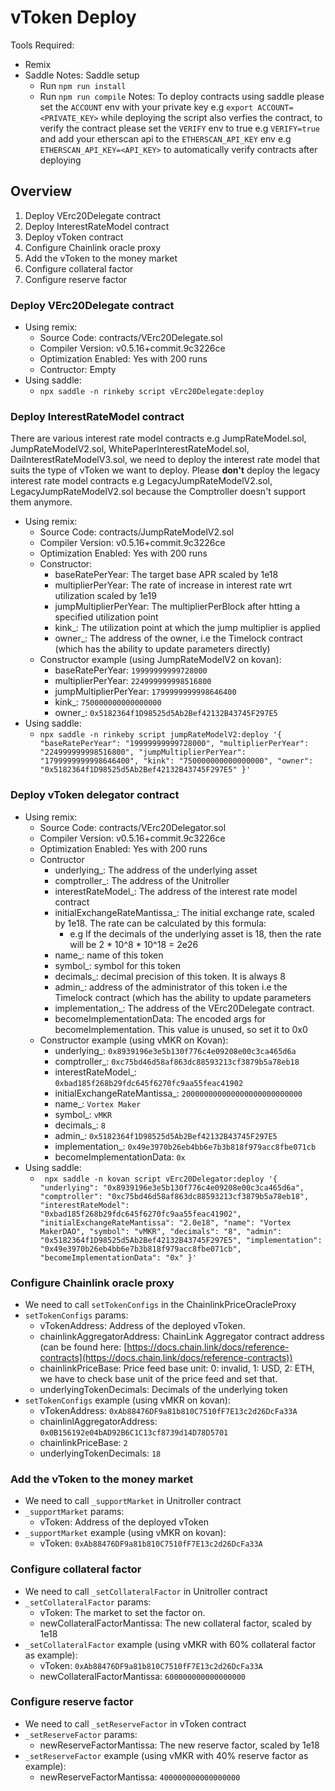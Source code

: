 # vToken Deploy
Tools Required:
- Remix
- Saddle
Notes:
Saddle setup
    - Run `npm run install`
    - Run `npm run compile`
Notes:
To deploy contracts using saddle please set the `ACCOUNT` env with your private key e.g `export ACCOUNT=<PRIVATE_KEY>`
while deploying the script also verfies the contract, to verify the contract please set the `VERIFY` env to true
e.g `VERIFY=true` and add your etherscan api to the `ETHERSCAN_API_KEY` env e.g `ETHERSCAN_API_KEY=<API_KEY>` to automatically
verify contracts after deploying

## Overview
1. Deploy VErc20Delegate contract
2. Deploy InterestRateModel contract
3. Deploy vToken contract
4. Configure Chainlink oracle proxy
5. Add the vToken to the money market
6. Configure collateral factor
7. Configure reserve factor

### Deploy VErc20Delegate contract
- Using remix:
    - Source Code: contracts/VErc20Delegate.sol
    - Compiler Version: v0.5.16+commit.9c3226ce
    - Optimization Enabled: Yes with 200 runs
    - Contructor: Empty
- Using saddle:
    - `npx saddle -n rinkeby script vErc20Delegate:deploy`

### Deploy InterestRateModel contract
There are various interest rate model contracts e.g JumpRateModel.sol, JumpRateModelV2.sol, 
WhitePaperInterestRateModel.sol, DaiInterestRateModelV3.sol, we need to deploy the interest rate model 
that suits the type of vToken we want to deploy. Please **don't** deploy the 
legacy interest rate model contracts e.g LegacyJumpRateModelV2.sol, LegacyJumpRateModelV2.sol because
the Comptroller doesn't support them anymore.
- Using remix:
    - Source Code: contracts/JumpRateModelV2.sol
    - Compiler Version: v0.5.16+commit.9c3226ce
    - Optimization Enabled: Yes with 200 runs
    - Constructor:
        - baseRatePerYear: The target base APR scaled by 1e18
        - multiplierPerYear: The rate of increase in interest rate wrt utilization scaled by 1e19
        - jumpMultiplierPerYear: The multiplierPerBlock after htting a specified utilization point
        - kink_: The utilization point at which the jump multiplier is applied
        - owner_: The address of the owner, i.e the Timelock contract (which has the ability to update parameters directly)
    - Constructor example (using JumpRateModelV2 on kovan):
        - baseRatePerYear: `19999999999728000`
        - multiplierPerYear: `224999999998516800`
        - jumpMultiplierPerYear: `1799999999998646400`
        - kink_: `750000000000000000`
        - owner_: `0x5182364f1D98525d5Ab2Bef42132B43745F297E5`
- Using saddle:
    - `npx saddle -n rinkeby script jumpRateModelV2:deploy '{
		"baseRatePerYear": "19999999999728000",
		"multiplierPerYear": "224999999998516800",
		"jumpMultiplierPerYear": "1799999999998646400",
		"kink": "750000000000000000",
		"owner": "0x5182364f1D98525d5Ab2Bef42132B43745F297E5"
	}'`

### Deploy vToken delegator contract
- Using remix:
    - Source Code: contracts/VErc20Delegator.sol
    - Compiler Version: v0.5.16+commit.9c3226ce
    - Optimization Enabled: Yes with 200 runs
    - Contructor
        - underlying_: The address of the underlying asset
        - comptroller_: The address of the Unitroller
        - interestRateModel_: The address of the interest rate model contract
        - initialExchangeRateMantissa_: The initial exchange rate, scaled by 1e18. The rate can be 
        calculated by this formula:
            - e.g If the decimals of the underlying asset is 18, then the rate will be 2 * 10^8 * 10^18 = 2e26
        - name_: name of this token
        - symbol_: symbol for this token
        - decimals_: decimal precision of this token. It is always 8
        - admin_: address of the administrator of this token i.e the Timelock 
        contract (which has the ability to update parameters 
        - implementation_: The address of the VErc20Delegate contract.
        - becomeImplementationData: The encoded args for becomeImplementation. This value is unused, 
        so set it to 0x0
    - Constructor example (using vMKR on Kovan):
        - underlying_: `0x8939196e3e5b130f776c4e09208e00c3ca465d6a`
        - comptroller_: `0xc75bd46d58af863dc88593213cf3879b5a78eb18`
        - interestRateModel_: `0xbad185f268b29fdc645f6270fc9aa55feac41902`
        - initialExchangeRateMantissa_: `200000000000000000000000000`
        - name_: `Vortex Maker`
        - symbol_: `vMKR`
        - decimals_: `8`
        - admin_: `0x5182364f1D98525d5Ab2Bef42132B43745F297E5`
        - implementation_: `0x49e3970b26eb4bb6e7b3b818f979acc8fbe071cb`
        - becomeImplementationData: `0x`
- Using saddle:
    - `
npx saddle -n kovan script vErc20Delegator:deploy '{                 
    "underlying": "0x8939196e3e5b130f776c4e09208e00c3ca465d6a",
    "comptroller": "0xc75bd46d58af863dc88593213cf3879b5a78eb18",
    "interestRateModel": "0xbad185f268b29fdc645f6270fc9aa55feac41902",
    "initialExchangeRateMantissa": "2.0e18",
    "name": "Vortex MakerDAO",
    "symbol": "vMKR",
    "decimals": "8",
    "admin": "0x5182364f1D98525d5Ab2Bef42132B43745F297E5",
    "implementation": "0x49e3970b26eb4bb6e7b3b818f979acc8fbe071cb",
    "becomeImplementationData": "0x"
}'`


### Configure Chainlink oracle proxy
- We need to call `setTokenConfigs` in the ChainlinkPriceOracleProxy
- `setTokenConfigs` params:
    - vTokenAddress: Address of the deployed vToken.
    - chainlinkAggregatorAddress: ChainLink Aggregator contract address (can be
    found here: [https://docs.chain.link/docs/reference-contracts](https://docs.chain.link/docs/reference-contracts))
    - chainlinkPriceBase: Price feed base unit: 0: invalid, 1: USD, 2: ETH, we have to check base unit of the price feed and set that.
    - underlyingTokenDecimals: Decimals of the underlying token
- `setTokenConfigs` example (using vMKR on kovan):
    - vTokenAddress: `0xAb88476DF9a81b810C7510fF7E13c2d26DcFa33A`
    - chainlinlAggregatorAddress: `0x0B156192e04bAD92B6C1C13cf8739d14D78D5701`
    - chainlinkPriceBase: `2`
    - underlyingTokenDecimals: `18`

### Add the vToken to the money market
- We need to call `_supportMarket` in Unitroller contract
- `_supportMarket` params:
    - vToken: Address of the deployed vToken
- `_supportMarket` example (using vMKR on kovan):
    - vToken: `0xAb88476DF9a81b810C7510fF7E13c2d26DcFa33A`

### Configure collateral factor
- We need to call `_setCollateralFactor` in Unitroller contract
- `_setCollateralFactor` params:
    - vToken: The market to set the factor on.
    - newCollateralFactorMantissa: The new collateral factor, scaled by 1e18
- `_setCollateralFactor` example (using vMKR with 60% collateral factor as example):
    - vToken: `0xAb88476DF9a81b810C7510fF7E13c2d26DcFa33A`
    - newCollateralFactorMantissa: `600000000000000000`

### Configure reserve factor
- We need to call `_setReserveFactor` in vToken contract
- `_setReserveFactor` params:
    - newReserveFactorMantissa: The new reserve factor, scaled by 1e18
- `_setReserveFactor` example (using vMKR with 40% reserve factor as example):
    - newReserveFactorMantissa: `400000000000000000`